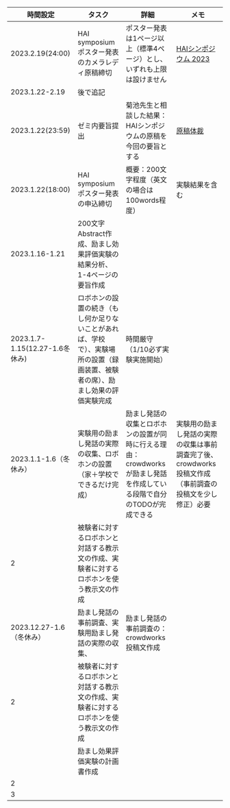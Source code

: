 |時間設定|タスク|詳細|メモ|
|----|----|----|----|
|2023.2.19(24:00)|HAI symposium ポスター発表のカメラレディ原稿締切|ポスター発表は1ページ以上（標準4ページ）とし、いずれも上限は設けません|[HAIシンポジウム 2023](https://hai-conference.net/symp2023/information.php)|
|2023.1.22-2.19|後で追記|||
|2023.1.22(23:59)|ゼミ内要旨提出|菊池先生と相談した結果：HAIシンポジウムの原稿を今回の要旨とする|[原稿体裁](https://www.ai-gakkai.or.jp/sig/announce/sig-style/)|
|2023.1.22(18:00)|HAI symposium ポスター発表の申込締切|概要：200文字程度（英文の場合は100words程度）|実験結果を含む|
|2023.1.16-1.21|200文字Abstract作成、励まし効果評価実験の結果分析、1-4ページの要旨作成|||
|2023.1.7-1.15(12.27-1.6冬休み)|ロボホンの設置の続き（もし何か足りないことがあれば、学校で）、実験場所の設置（録画装置、被験者の席）、励まし効果の評価実験完成|時間厳守（1/10必ず実験実施開始）||
|2023.1.1-1.6（冬休み）|実験用の励まし発話の実際の収集、ロボホンの設置（家＋学校でできるだけ完成）|励まし発話の収集とロボホンの設置が同時に行える理由：crowdworksが励まし発話を作成している段階で自分のTODOが完成できる|実験用の励まし発話の実際の収集は事前調査完了後、crowdworks投稿文作成（事前調査の投稿文を少し修正）必要|
|2|被験者に対するロボホンと対話する教示文の作成、実験者に対するロボホンを使う教示文の作成|||
|2023.12.27-1.6（冬休み）|励まし発話の事前調査、実験用励まし発話の実際の収集、|励まし発話の事前調査の：crowdworks投稿文作成||
|2|被験者に対するロボホンと対話する教示文の作成、実験者に対するロボホンを使う教示文の作成|||
||励まし効果評価実験の計画書作成|||
|2||||
|3|||| 

